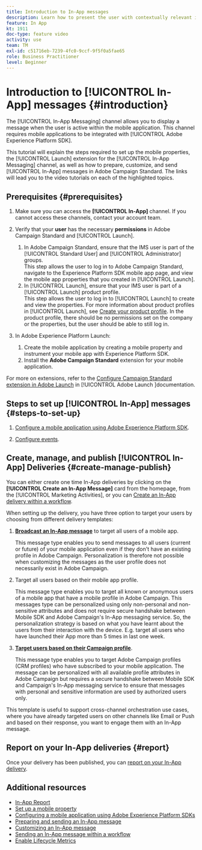 ```yaml
---
title: Introduction to In-App messages
description: Learn how to present the user with contextually relevant in-app messages in response to a customer's real-time behavior within the mobile application.
feature: In App
kt: 1911
doc-type: feature video
activity: use
team: TM
exl-id: c51716eb-7239-4fc0-9ccf-9f5f0a5fae65
role: Business Practitioner
level: Beginner
---
```

# Introduction to [!UICONTROL In-App] messages {#introduction}

The [!UICONTROL In-App Messaging] channel allows you to display a message when the user is active within the mobile application. This channel requires mobile applications to be integrated with [!UICONTROL Adobe Experience Platform SDK].

This tutorial will explain the steps required to set up the mobile properties, the [!UICONTROL Launch] extension for the [!UICONTROL In-App Messaging] channel, as well as how to prepare, customize, and send [!UICONTROL In-App] messages in Adobe Campaign Standard. The links will lead you to the video tutorials on each of the highlighted topics.

## Prerequisites {#prerequisites}

1. Make sure you can access the **[!UICONTROL In-App]** channel. If you cannot access these channels, contact your account team.  
1. Verify that your **user** has the necessary **permissions** in Adobe Campaign Standard and [!UICONTROL Launch].

    1. In Adobe Campaign Standard, ensure that the IMS user is part of the [!UICONTROL Standard User] and [!UICONTROL Administrator] groups.  
       This step allows the user to log in to Adobe Campaign Standard, navigate to the Experience Platform SDK mobile app page, and view the mobile app properties that you created in [!UICONTROL Launch].
    1. In [!UICONTROL Launch], ensure that your IMS user is part of a [!UICONTROL Launch] product profile.  
       This step allows the user to log in to [!UICONTROL Launch] to create and view the properties. For more information about product profiles in [!UICONTROL Launch], see [Create your product profile](https://docs.adobelaunch.com/launch-reference/administration/user-permissions#3-create-your-product-profile). In the product profile, there should be no permissions set on the company or the properties, but the user should be able to still log in.

1. In Adobe Experience Platform Launch:

    1. Create the mobile application by creating a mobile property and instrument your mobile app with Experience Platform SDK.
    1. Install the **Adobe Campaign Standard** extension for your mobile application.

For more on extensions, refer to the [Configure Campaign Standard extension in Adobe Launch](https://aep-sdks.gitbook.io/docs/using-mobile-extensions/adobe-campaign-standard) in [!UICONTROL Adobe Launch ]documentation.

## Steps to set up [!UICONTROL In-App] messages {#steps-to-set-up}

1. [Configure a mobile application using Adobe Experience Platform SDK](/help/communication-channels/mobile/configure-mobile-apps-using-aep-sdk.md).

1. [Configure events](/help/communication-channels/mobile/in-app/configure-events.md).

## Create, manage, and publish [!UICONTROL In-App] Deliveries {#create-manage-publish}

You can either create one time In-App deliveries by clicking on the **[!UICONTROL Create an In-App Message]** card from the homepage, from the [!UICONTROL Marketing Activities], or you can [Create an In-App delivery within a workflow](/help/communication-channels/mobile/in-app/in-app-activity.md).

When setting up the delivery, you have three option to target your users by choosing from different delivery templates:

1. [**Broadcast an In-App message**](/help/communication-channels/mobile/in-app/broadcast-in-app-message.md) to target all users of a mobile app. 

   This message type enables you to send messages to all users (current or future) of your mobile application even if they don't have an existing profile in Adobe Campaign. Personalization is therefore not possible when customizing the messages as the user profile does not necessarily exist in Adobe Campaign.

1. Target all users based on their mobile app profile.

   This message type enables you to target all known or anonymous users of a mobile app that have a mobile profile in Adobe Campaign. This messages type can be personalized using only non-personal and non-sensitive attributes and does not require secure handshake between Mobile SDK and Adobe Campaign's In-App messaging service. So, the personalization strategy is based on what you have learnt about the users from their interaction with the device. E.g. target all users who have  launched their App more than 5 times in last one week.

1. [**Target users based on their Campaign profile**](/help/communication-channels/mobile/in-app/target-users-based-on-campaign-profile.md).

   This message type enables you to target Adobe Campaign profiles (CRM profiles) who have subscribed to your mobile application. The message can be personalized with all available profile attributes in Adobe Campaign but requires a secure handshake between Mobile SDK and Campaign's In-App messaging service to ensure that messages with personal and sensitive information are used by authorized users only.

This template is useful to support cross-channel orchestration use cases, where you have already targeted users on other channels like Email or Push and based on their response, you want to engage them with an In-App message.

## Report on your In-App deliveries {#report}

Once your delivery has been published, you can [report on your In-App delivery](/help/communication-channels/mobile/in-app/in-app-reporting.md).

## Additional resources

* [In-App Report](https://docs.adobe.com/content/help/en/campaign-standard/using/reporting/list-of-reports/in-app-report.html)
* [Set up a mobile property](https://aep-sdks.gitbook.io/docs/getting-started/create-a-mobile-property)
* [Configuring a mobile application using Adobe Experience Platform SDKs](https://helpx.adobe.com/campaign/kb/configuring-app-sdk.html)
* [Preparing and sending an In-App message](https://docs.adobe.com/content/help/en/campaign-standard/using/communication-channels/in-app-messaging/preparing-and-sending-an-in-app-message.html)
* [Customizing an In-App message](https://docs.adobe.com/content/help/en/campaign-standard/using/communication-channels/in-app-messaging/customizing-an-in-app-message.html)
* [Sending an In-App message within a workflow](https://docs.adobe.com/content/help/en/campaign-standard/using/managing-processes-and-data/channel-activities/in-app-delivery.html)
* [Enable Lifecycle Metrics](https://aep-sdks.gitbook.io/docs/getting-started/initialize-the-sdk#enable-lifecycle-metrics)
